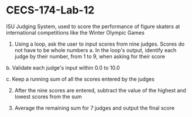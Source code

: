# CECS-174-Lab-12
ISU Judging System, used to score the performance of figure skaters at international competitions like the Winter Olympic Games

1. Using a loop, ask the user to input scores from nine judges. Scores do not have to be whole numbers
  a. In the loop's output, identify each judge by their number, from 1 to 9, when asking for their score
  
  b. Validate each judge's input within 0.0 to 10.0
  
  c. Keep a running sum of all the scores entered by the judges
  
2. After the nine scores are entered, subtract the value of the highest and lowest scores from the sum
  
3. Average the remaining sum for 7 judges and output the final score
